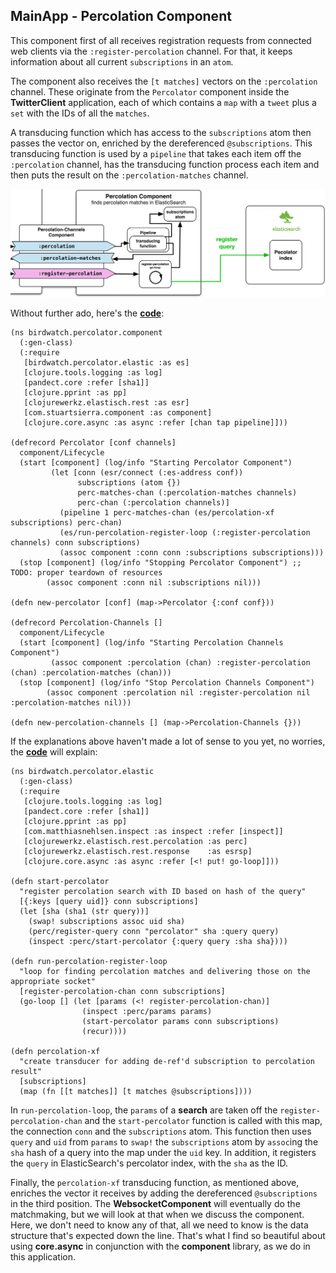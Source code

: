 ## MainApp - Percolation Component

This component first of all receives registration requests from connected web clients via the ````:register-percolation```` channel. For that, it keeps information about all current ````subscriptions```` in an ````atom````.

The component also receives the ````[t matches]```` vectors on the ````:percolation```` channel. These originate from the ````Percolator```` component inside the **TwitterClient** application, each of which contains a ````map```` with a ````tweet```` plus a ````set```` with the IDs of all the ````matches````.

A transducing function which has access to the ````subscriptions```` atom then passes the vector on, enriched by the dereferenced ````@subscriptions````. This transducing function is used by a ````pipeline```` that takes each item off the ````:percolation```` channel, has the transducing function process each item and then puts the result on the ````:percolation-matches```` channel.

![MainApp - Percolation Component](images/mainapp_percolation.png)

Without further ado, here's the **[code](https://github.com/matthiasn/BirdWatch/blob/43a9c09493257b9c9b5e9e5644df5f67085feb84/Clojure-Websockets/MainApp/src/clj/birdwatch/percolator/component.clj)**:

~~~
(ns birdwatch.percolator.component
  (:gen-class)
  (:require
   [birdwatch.percolator.elastic :as es]
   [clojure.tools.logging :as log]
   [pandect.core :refer [sha1]]
   [clojure.pprint :as pp]
   [clojurewerkz.elastisch.rest :as esr]
   [com.stuartsierra.component :as component]
   [clojure.core.async :as async :refer [chan tap pipeline]]))

(defrecord Percolator [conf channels]
  component/Lifecycle
  (start [component] (log/info "Starting Percolator Component")
         (let [conn (esr/connect (:es-address conf))
               subscriptions (atom {})
               perc-matches-chan (:percolation-matches channels)
               perc-chan (:percolation channels)]
           (pipeline 1 perc-matches-chan (es/percolation-xf subscriptions) perc-chan)
           (es/run-percolation-register-loop (:register-percolation channels) conn subscriptions)
           (assoc component :conn conn :subscriptions subscriptions)))
  (stop [component] (log/info "Stopping Percolator Component") ;; TODO: proper teardown of resources
        (assoc component :conn nil :subscriptions nil)))

(defn new-percolator [conf] (map->Percolator {:conf conf}))

(defrecord Percolation-Channels []
  component/Lifecycle
  (start [component] (log/info "Starting Percolation Channels Component")
         (assoc component :percolation (chan) :register-percolation (chan) :percolation-matches (chan)))
  (stop [component] (log/info "Stop Percolation Channels Component")
        (assoc component :percolation nil :register-percolation nil :percolation-matches nil)))

(defn new-percolation-channels [] (map->Percolation-Channels {}))
~~~

If the explanations above haven't made a lot of sense to you yet, no worries, the **[code](https://github.com/matthiasn/BirdWatch/blob/43a9c09493257b9c9b5e9e5644df5f67085feb84/Clojure-Websockets/MainApp/src/clj/birdwatch/percolator/elastic.clj)** will explain:

~~~
(ns birdwatch.percolator.elastic
  (:gen-class)
  (:require
   [clojure.tools.logging :as log]
   [pandect.core :refer [sha1]]
   [clojure.pprint :as pp]
   [com.matthiasnehlsen.inspect :as inspect :refer [inspect]]
   [clojurewerkz.elastisch.rest.percolation :as perc]
   [clojurewerkz.elastisch.rest.response    :as esrsp]
   [clojure.core.async :as async :refer [<! put! go-loop]]))

(defn start-percolator
  "register percolation search with ID based on hash of the query"
  [{:keys [query uid]} conn subscriptions]
  (let [sha (sha1 (str query))]
    (swap! subscriptions assoc uid sha)
    (perc/register-query conn "percolator" sha :query query)
    (inspect :perc/start-percolator {:query query :sha sha})))

(defn run-percolation-register-loop
  "loop for finding percolation matches and delivering those on the appropriate socket"
  [register-percolation-chan conn subscriptions]
  (go-loop [] (let [params (<! register-percolation-chan)]
                (inspect :perc/params params)
                (start-percolator params conn subscriptions)
                (recur))))

(defn percolation-xf
  "create transducer for adding de-ref'd subscription to percolation result"
  [subscriptions]
  (map (fn [[t matches]] [t matches @subscriptions])))
~~~

In ````run-percolation-loop````, the ````params```` of a **search** are taken off the ````register-percolation-chan```` and the ````start-percolator```` function is called with this map, the connection ````conn```` and the ````subscriptions```` atom. This function then uses ````query```` and ````uid```` from ````params```` to ````swap!```` the ````subscriptions```` atom by ````assoc````ing the ````sha```` hash of a query into the map under the ````uid```` key. In addition, it registers the ````query```` in ElasticSearch's percolator index, with the ````sha```` as the ID.

Finally, the ````percolation-xf```` transducing function, as mentioned above, enriches the vector it receives by adding the dereferenced ````@subscriptions```` in the third position. The **WebsocketComponent** will eventually do the matchmaking, but we will look at that when we discuss the component. Here, we don't need to know any of that, all we need to know is the data structure that's expected down the line. That's what I find so beautiful about using **core.async** in conjunction with the **component** library, as we do in this application.
